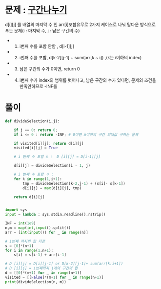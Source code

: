 # 문제 : [구간나누기](https://www.acmicpc.net/problem/2228)

d[i][j] 를 배열의 마지막 수 인 arr[i]포함유무로 2가지 케이스로 나눠 탑다운 방식으로 푸는 문제(i : 마지막 수, j : 남은 구간의 수)  
- 1. i번째 수를 포함 안함 , d[i-1][j]  
- 2. i번째 수를 포함, d[k-2][j-1] + sum(arr[k ~ i]) ,(k는 i이하의 index)  
- 3. 남은 구간의 수가 0이면, return 0 
- 4. i번째 수가 index의 범위를 벗어나고, 남은 구간의 수가 있다면, 문제의 조건을 만족안하므로  -INF를 
# 풀이
```python
def divideSelection(i,j):

    if j == 0: return 0;
    if i <= 0 : return -INF; # 0이면 m이하의 구간 최대값 구하는 문제

    if visited[i][j]: return d[i][j]
    visited[i][j] = True

    # i 번째 수 포함 x :  D [i][j] = D[i-1][j]

    d[i][j] = divideSelection(i - 1, j)

    # i 번째 수 포함 ㅇ :
    for k in range(1,i+1):
        tmp = divideSelection(k-2,j-1) + (s[i]- s[k-1])
        d[i][j] = max(d[i][j], tmp)

    return d[i][j]


import sys
input = lambda : sys.stdin.readline().rstrip()

INF = int(1e9)
n,m = map(int,input().split())
arr = [int(input()) for _ in range(n)]

# i번째 까지의 합 저장
s = [0]*(n+1)
for i in range(1,n+1):
    s[i] = s[i-1] + arr[i-1]

# D [i][j] = D[i][j-1] or D[k-2][j-1]+ sum(arr[k:i+1])
# D [i][j] = i번째까지 j개의 구간의 합
d = [[0]*(m+1) for _ in range(n+1)]
visited = [[False]*(m+1) for _ in range(n+1)]
print(divideSelection(n, m))

```
